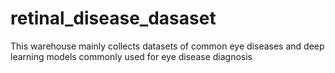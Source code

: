 # retinal_disease_dasaset
This warehouse mainly collects datasets of common eye diseases and deep learning models commonly used for eye disease diagnosis
